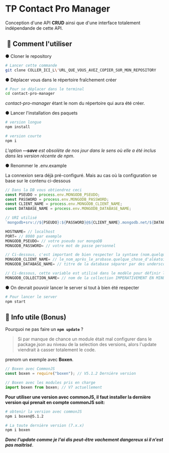 # TP Contact Pro Manager

Conception d'une API **CRUD** ainsi que d'une interface totalement indépendande de cette API.

##  📍 Comment l'utiliser

● Cloner le repository

```sh
# Lancer cette commande
git clone COLLER_ICI_L\'URL_QUE_VOUS_AVEZ_COPIER_SUR_MON_REPOSITORY
```

● Déplacer vous dans le répertoire fraîchement créer

```sh
# Pour se déplacer dans le terminal
cd contact-pro-manager
```

_contact-pro-manager_ étant le nom du répertoire qui aura été créer.

● Lancer l'installation des paquets

```sh
# version longue
npm install

# version courte
npm i
```

_L'option **--save** est obsolète de nos jour dans le sens où elle a été inclus dans les version récente de npm_.

● Renommer le .env.example

La connexion sera déjà pré-configuré.
Mais au cas où la configuration se base sur le contenu ci-dessous

```js
// Dans la DB vous obtiendrez ceci
const PSEUDO = process.env.MONGODB_PSEUDO;
const PASSWORD = process.env.MONGODB_PASSWORD;
const CLIENT_NAME = process.env.MONGODB_CLIENT_NAME;
const DATABASE_NAME = process.env.MONGODB_DATABASE_NAME;

// URI utilisé
`mongodb+srv://${PSEUDO}:${PASSWORD}@${CLIENT_NAME}.mongodb.net/${DATABASE_NAME}`

HOSTNAME= // localhost
PORT= // 8080 par exemple
MONGODB_PSEUDO= // votre pseudo sur mongoDB
MONGODB_PASSWORD= // votre mot de passe personnel

// Ci-dessous, c'est important de bien respecter la syntaxe (nom.quelque_chose)
MONGODB_CLIENT_NAME= // le_nom_après_le_arobase.quelque_chose_d'aléatoire
MONGODB_DATABASE_NAME= // titre de la database séparer par des underscore ( _ )

// Ci-dessous, cette variable est utilisé dans le modèle pour définir la collection qui sera utilsié.
MONGODB_COLLECTION_NAME= // nom de la collection IMPERATIVEMENT EN MINUSCULE ET AVEC UN S A LA FIN (il sera ajouté par défaut avec mongodb donc autant le mettre).
```

● On devrait pouvoir lancer le server si tout à bien été respecter

```sh
# Pour lancer le server
npm start
```

## 📍 Info utile (Bonus)

Pourquoi ne pas faire un **`npm update`** ?

> Si par manque de chance un module était mal configurer dans le package.json au niveau de la selection des versions,
> alors l'update viendrait à casser totalement le code.

prenom un exemple avec **Boxen**.

```js
// Boxen avec CommonJS
const boxen = require("boxen"); // V5.1.2 Dernière version

// Boxen avec les modules pris en charge
import boxen from boxen; // V7 actuellement
```

**Pour utiliser une version avec commonJS, il faut installer la dernière version qui prenait en compte commonJS soit:**

```sh
# obtenir la version avec commonJS
npm i boxen@5.1.2

# La toute dernière version (7.x.x)
npm i boxen
```

**_Donc l'update comme je l'ai dis peut-être vachement dangereux si il n'est pas maitrisé_**.
